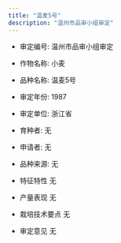 ```yaml
---
title: "温麦5号"
description: "温州市品审小组审定"
---
```

* 审定编号:  温州市品审小组审定

*  作物名称:  小麦

*  品种名称:  温麦5号

*  审定年份:  1987

*  审定单位:  浙江省

* 育种者:  无

*  申请者:  无

*  品种来源:  无

*  特征特性
无

*  产量表现
无

*  栽培技术要点
无

*  审定意见
无
